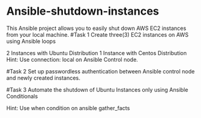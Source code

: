 # Ansible-shutdown-instances
This Ansible project allows you to easily shut down AWS EC2 instances from your local machine.
#Task 1
Create three(3) EC2 instances on AWS using Ansible loops

2 Instances with Ubuntu Distribution
1 Instance with Centos Distribution
Hint: Use connection: local on Ansible Control node.

#Task 2
Set up passwordless authentication between Ansible control node and newly created instances.


#Task 3
Automate the shutdown of Ubuntu Instances only using Ansible Conditionals

Hint: Use when condition on ansible gather_facts
